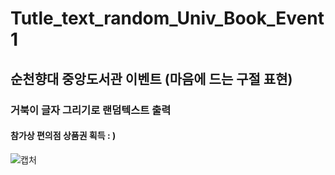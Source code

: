 # Tutle_text_random_Univ_Book_Event1


## 순천향대 중앙도서관 이벤트 (마음에 드는 구절 표현)

### 거북이 글자 그리기로 랜덤텍스트 출력
#### 참가상 편의점 상품권 획득 : ) 


![캡처](https://user-images.githubusercontent.com/71982555/114317906-5d949780-9b45-11eb-8363-22f209903068.JPG)
